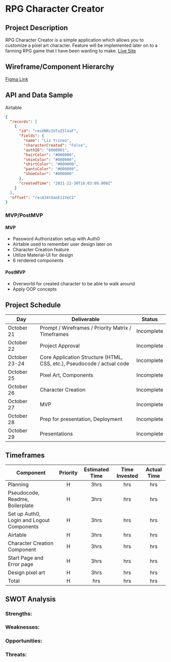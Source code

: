 # RPG Character Creator

## Project Description

RPG Character Creator is a simple application which allows you to customize a pixel art character. Feature will be implemented later on to a farming RPG game that I have been wanting to make. [Live Site](https://mushvroom.netlify.app/)

## Wireframe/Component Hierarchy

[Figma Link](https://www.figma.com/file/TY5RRzAdv3bVBu7wUxHMY5/RPG-Character-Creator?node-id=0%3A1)

## API and Data Sample

Airtable

```json
{
  "records": [
    {
      "id": "recONRzIUTuZ5lXaF",
      "fields": {
        "name": "Liz Yrineo",
        "characterCreated": "False",
        "authID": "0000001",
        "hairColor": "#000000",
        "skinColor": "#000000",
        "shirtColor": "#000000",
        "pantsColor": "#000000",
        "shoeColor": "#000000"
      },
      "createdTime": "2021-22-30T16:03:09.000Z"
    }
  ],
  "offset": "recA34tOaoE1IVeC1"
}
```

### MVP/PostMVP

#### MVP

- Password Authorization setup with Auth0
- Airtable used to remember user design later on
- Character Creation feature
- Utilize Material-UI for design
- 6 rendered components

#### PostMVP

- Overworld for created character to be able to walk around
- Apply OOP concepts

## Project Schedule

| Day           | Deliverable                                                            | Status     |
| ------------- | ---------------------------------------------------------------------- | ---------- |
| October 21    | Prompt / Wireframes / Priority Matrix / Timeframes                     | Incomplete |
| October 22    | Project Approval                                                       | Incomplete |
| October 23-24 | Core Application Structure (HTML, CSS, etc.), Pseudocode / actual code | Incomplete |
| October 25    | Pixel Art, Components                                                  | Incomplete |
| October 26    | Character Creation                                                     | Incomplete |
| October 27    | MVP                                                                    | Incomplete |
| October 28    | Prep for presentation, Deployment                                      | Incomplete |
| October 29    | Presentations                                                          | Incomplete |

## Timeframes

| Component                                 | Priority | Estimated Time | Time Invested | Actual Time |
| ----------------------------------------- | :------: | :------------: | :-----------: | :---------: |
| Planning                                  |    H     |      3hrs      |      hrs      |     hrs     |
| Pseudocode, Readme, Boilerplate           |    H     |      3hrs      |      hrs      |     hrs     |
| Set up Auth0, Login and Logout Components |    H     |      3hrs      |      hrs      |     hrs     |
| Airtable                                  |    H     |      3hrs      |      hrs      |     hrs     |
| Character Creation Component              |    H     |      3hrs      |      hrs      |     hrs     |
| Start Page and Error page                 |    H     |      3hrs      |      hrs      |     hrs     |
| Design pixel art                          |    H     |      3hrs      |      hrs      |     hrs     |
| Total                                     |    H     |      hrs       |      hrs      |     hrs     |

## SWOT Analysis

### Strengths:

### Weaknesses:

### Opportunities:

### Threats:

